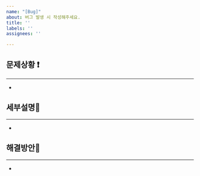 ```yaml
---
name: "[Bug]"
about: 버그 발생 시 작성해주세요.
title: ''
labels: ''
assignees: ''

---
```


## 문제상황 ❗

---

- 

## 세부설명🔖

---

- 

## 해결방안📕

---

-

